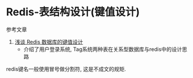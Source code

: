 # Redis-表结构设计(键值设计)

参考文章

1. [浅谈 Redis 数据库的键值设计](https://www.oschina.net/question/12_27517)
    - 介绍了用户登录系统, Tag系统两种表在关系型数据库与redis中的设计思路

redis键名一般使用冒号做分割符, 这是不成文的规矩.

